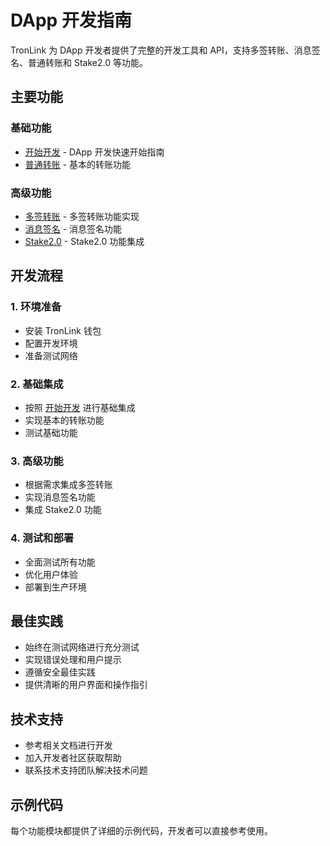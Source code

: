 # DApp 开发指南

TronLink 为 DApp 开发者提供了完整的开发工具和 API，支持多签转账、消息签名、普通转账和 Stake2.0 等功能。

## 主要功能

### 基础功能
- [开始开发](getting-started.md) - DApp 开发快速开始指南
- [普通转账](transfer.md) - 基本的转账功能

### 高级功能
- [多签转账](multi-sign-transfer.md) - 多签转账功能实现
- [消息签名](message-signing.md) - 消息签名功能
- [Stake2.0](stake2.md) - Stake2.0 功能集成

## 开发流程

### 1. 环境准备
- 安装 TronLink 钱包
- 配置开发环境
- 准备测试网络

### 2. 基础集成
- 按照 [开始开发](getting-started.md) 进行基础集成
- 实现基本的转账功能
- 测试基础功能

### 3. 高级功能
- 根据需求集成多签转账
- 实现消息签名功能
- 集成 Stake2.0 功能

### 4. 测试和部署
- 全面测试所有功能
- 优化用户体验
- 部署到生产环境

## 最佳实践

- 始终在测试网络进行充分测试
- 实现错误处理和用户提示
- 遵循安全最佳实践
- 提供清晰的用户界面和操作指引

## 技术支持

- 参考相关文档进行开发
- 加入开发者社区获取帮助
- 联系技术支持团队解决技术问题

## 示例代码

每个功能模块都提供了详细的示例代码，开发者可以直接参考使用。 
